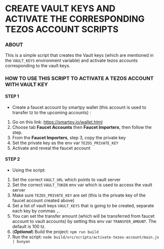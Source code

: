 # CREATE VAULT KEYS AND ACTIVATE THE CORRESPONDING TEZOS ACCOUNT SCRIPTS

### ABOUT

This is a simple script that creates the Vault keys (which are mentioned in the `VAULT_KEYS` environment variable) and activate tezos accounts corresponding to the vault keys.

### HOW TO USE THIS SCRIPT TO ACTIVATE A TEZOS ACCOUNT WITH VAULT KEY

#### STEP 1

- Create a faucet account by smartpy wallet (this account is used to transfer tz to the upcoming accounts) :

1. Go on this link: https://smartpy.io/wallet.html
2. Choose tab **Faucet Accounts** then **Faucet Importers**, then follow the step.
3. From the **Faucet Importers**, step 3, copy the private key
4. Set the private key as the env var `TEZOS_PRIVATE_KEY`
5. Activate and reveal the faucet account

#### STEP 2

- Using the script:

1. Set the correct `VAULT_URL` which points to vault server
2. Set the correct `VAULT_TOKEN` env var which is used to access the vault server
3. Make sure `TEZOS_PRIVATE_KEY` are set (this is the private key of the faucet account created above)
4. Set a list of vault keys `VAULT_KEYS` that is going to be created, separate each key by commas `,`.
5. You can set the transfer amount (which will be transferred from faucet account to vault accounts) by setting this env var `TRANSFER_AMOUNT`. The default is 100 tz.
6. (**_Optional_**) Build the project: `npm run build`
7. Run the script: `node build/src/scripts/activate-tezos-account/main.js | bunyan`
